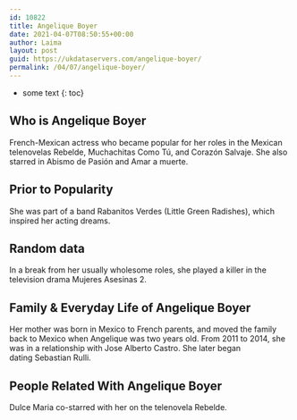 ```yaml
---
id: 10822
title: Angelique Boyer
date: 2021-04-07T08:50:55+00:00
author: Laima
layout: post
guid: https://ukdataservers.com/angelique-boyer/
permalink: /04/07/angelique-boyer/
---
```


* some text
{: toc}


## Who is Angelique Boyer
                  
                  
                  
French-Mexican actress who became popular for her roles in the Mexican telenovelas Rebelde, Muchachitas Como Tú, and Corazón Salvaje. She also starred in Abismo de Pasión and Amar a muerte. 
                  
              
            
              
            
                
                
                
## Prior to Popularity
                  
                  
                  
She was part of a band Rabanitos Verdes (Little Green Radishes), which inspired her acting dreams. 
                  
              
            
              
            
                
                
                
## Random data
                  
                  
                  
In a break from her usually wholesome roles, she played a killer in the television drama Mujeres Asesinas 2.
                  
              
            
              
            
                
                
                
## Family & Everyday Life of Angelique Boyer
                  
                  
                  
Her mother was born in Mexico to French parents, and moved the family back to Mexico when Angelique was two years old. From 2011 to 2014, she was in a relationship with Jose Alberto Castro. She later began dating Sebastian Rulli.
                  
              
            
              
            
                
                
                
## People Related With Angelique Boyer
                  
                  
                  
Dulce Maria co-starred with her on the telenovela Rebelde.
                  
              
            
              
            
                
              
            
              
              
            
            
              
            
          
          
          